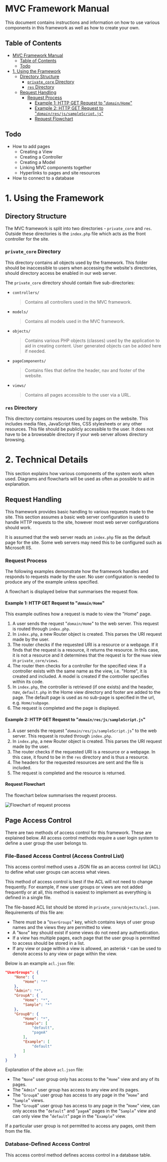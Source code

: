 # MVC Framework Manual

This document contains instructions and information on how to use various components in this framework as well as how to create your own.

## Table of Contents

- [MVC Framework Manual](#mvc-framework-manual)
	- [Table of Contents](#table-of-contents)
	- [Todo](#todo)
- [1. Using the Framework](#1-using-the-framework)
	- [Directory Structure](#directory-structure)
		- [`private_core` Directory](#privatecore-directory)
		- [`res` Directory](#res-directory)
	- [Request Handling](#request-handling)
		- [Request Process](#request-process)
			- [Example 1: HTTP GET Request to "*`domain`*`/Home`"](#example-1-http-get-request-to-%22domainhome%22)
			- [Example 2: HTTP GET Request to "*`domain`*`/res/js/sampleScript.js`"](#example-2-http-get-request-to-%22domainresjssamplescriptjs%22)
			- [Request Flowchart](#request-flowchart)

## Todo
<!-- - Directory structure -->
  <!-- - Where to place files -->
  <!-- - Directory access on a web server -->
- How to add pages
  - Creating a View
  - Creating a Controller
  - Creating a Model
  - Linking MVC components together
  - Hyperlinks to pages and site resources
- How to connect to a database

# 1. Using the Framework

## Directory Structure

The MVC framework is split into two directories - `private_core` and `res`. Outside these directories is the `index.php` file which acts as the front controller for the site.

### `private_core` Directory

This directory contains all objects used by the framework. This folder should be inaccessible to users when accessing the website's directories, should directory access be enabled in our web server.

The `private_core` directory should contain five sub-directories:
- `controllers/`
	> Contains all controllers used in the MVC framework.
- `models/`
	> Contains all models used in the MVC framework.
- `objects/`
	> Contains various PHP objects (classes) used by the application to aid in creating content. User generated objects can be added here if needed.
- `pageComponents/`
	> Contains files that define the header, nav and footer of the website.
- `views/`
	> Contains all pages accessible to the user via a URL.


### `res` Directory

This directory contains resources used by pages on the website. This includes media files, JavaScript files, CSS stylesheets or any other resources. This file should be publicly accessible to the user. It does not have to be a browseable directory if your web server allows directory browsing.

# 2. Technical Details

This section explains how various components of the system work when used. Diagrams and flowcharts will be used as often as possible to aid in explanation.

## Request Handling

This framework provides basic handling to various requests made to the site. This section assumes a basic web server configuration is used to handle HTTP requests to the site, however most web server configurations should work.

It is assumed that the web server reads an `index.php` file as the default page for the site. Some web servers may need this to be configured such as Microsoft IIS.

### Request Process

The following examples demonstrate how the framework handles and responds to requests made by the user. No user configuration is needed to produce any of the example unless specified.

A flowchart is displayed below that summarises the request flow.

#### Example 1: HTTP GET Request to "*`domain`*`/Home`"

This example outlines how a request is made to view the "Home" page.

1. A user sends the request "*`domain`*`/Home`" to the web server. This request is routed through `index.php`.
2. In `index.php`, a new Router object is created. This parses the URI request made by the user.
3. The router checks if the requested URI is a resource or a webpage. If it finds that the request is a resource, it returns the resource. In this case, it is not a resource and it determines that the request is for the `Home` view in `private_core/views`.
4. The router then checks for a controller for the specified view. If a controller exists with the same name as the view, i.e. "Home", it is created and included. A model is created if the controller specifies within its code.
5. In `index.php`, the controller is retrieved (if one exists) and the header, nav, `default.php` in the Home view directory and footer are added to the page. The default page is used as no sub-page is specified in the url, e.g. `Home/subpage`.
6. The request is completed and the page is displayed.

#### Example 2: HTTP GET Request to "*`domain`*`/res/js/sampleScript.js`"

1. A user sends the request "*`domain`*`/res/js/sampleScript.js`" to the web server. This request is routed through `index.php`.
2. In `index.php`, a new Router object is created. This parses the URI request made by the user.
3. The router checks if the requested URI is a resource or a webpage. In this case, it found to be in the `res` directory and is thus a resource.
4. The headers for the requested resources are sent and the file is included.
5. The request is completed and the resource is returned.

#### Request Flowchart

The flowchart below summarises the request process.

![Flowchart of request process](img/RequestProcess.png)

## Page Access Control

There are two methods of access control for this framework. These are explained below.
All access control methods require a user login system to define a user group the user belongs to.

### File-Based Access Control (Access Control List)

This access control method uses a JSON file as an access control list (ACL) to define what user groups can access what views.

This method of access control is best if the ACL will not need to change frequently. For example, if new user groups or views are not added frequently or at all, this method is easiest to implement as everything is defined in a single file.

The file-based ACL list should be stored in `private_core/objects/acl.json`.
Requirements of this file are:

- There must be a "`UserGroups`" key, which contains keys of user group names and the views they are permitted to view.
- A "`None`" key should exist if some views do not need any authentication.
- If a view has multiple pages, each page that the user group is permitted to access should be stored in a list.
- If any view or page within a view is allowed, an asterisk `*` can be used to denote access to any view or page within the view.

Below is an example `acl.json` file:
```json
"UserGroups": {
	"None": {
		"Home": "*"
	},
	"Admin": "*",
	"GroupA": {
		"Home": "*",
		"Sample": "*"
	},
	"GroupB": {
		"Home": "*",
		"Sample": [
			"default",
			"pageA"
		],
		"Example": [
			"default"
		]
	}
}
```

Explanation of the above `acl.json` file:
- The "`None`" user group only has access to the "`Home`" view and any of its pages.
- The "`Admin`" user group has access to any view and its pages.
- The "`GroupA`" user group has access to any page in the "`Home`" and "`Sample`" views.
- The "`GroupB`" user group has access to any page in the "`Home`" view, can only access the "`default`" and "`pageA`" pages in the "`Sample`" view and can only view the "`default`" page in the "`Example`" view.

If a particular user group is not permitted to access any pages, omit them from the file.

### Database-Defined Access Control

This access control method defines access control in a database table.